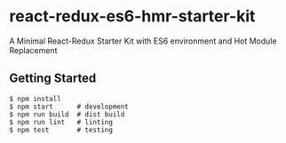 # react-redux-es6-hmr-starter-kit
A Minimal React-Redux Starter Kit with ES6 environment and Hot Module Replacement

Getting Started
---------------

```shell
$ npm install
$ npm start      # development
$ npm run build  # dist build
$ npm run lint   # linting
$ npm test       # testing
```
